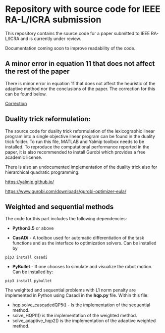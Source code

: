 # Repository with source code for IEEE RA-L/ICRA submission

This repository contains the source code for a paper submitted to IEEE RA-L/ICRA and is currently under review.

Documentation coming soon to improve readability of the code.

## A minor error in equation 11 that does not affect the rest of the paper

There is minor error in equation 11 that does not affect the heuristic of the adaptive method nor the conclusions of the paper. The correction for this can be found below.

[Correction](https://www.dropbox.com/s/prtiq1yv7mf0oo7/error.pdf?dl=0)

## Duality trick reformulation:

The source code for duality trick reformulation of the lexicographic linear program into a single objective linear program can be found in the duality trick folder. To run this file, MATLAB and Yalmip toolbox needs to be installed. To reproduce the computational performance reported in the paper, it is also recommended to install Gurobi which provides a free academic license.

There is also an undocumented implementation of the duality trick also for hierarchical quadratic programming.

https://yalmip.github.io/

https://www.gurobi.com/downloads/gurobi-optimizer-eula/

## Weighted and sequential methods 

The code for this part includes the following dependencies:

* **Python3.5** or above

* **CasADi** - A toolbox used for automatic differentiation of the task functions and as the interface to optimization solvers. Can be installed by
```
pip3 install casadi
```
* **PyBullet** - If one chooses to simulate and visualize the robot motion. Can be installed by:

```
pip3 install pybullet
```


The weighted and sequential problems with L1 norm penalty are implemented in Python using Casadi in the **hqp.py** file. Within this file:

* hqp.solve_cascadedQP5() - Is the implementation of the sequential method.
* solve_HQPl1() is the implementation of the weighted method.
* solve_adaptive_hqp2() is the implementation of the adaptive weighted method.




